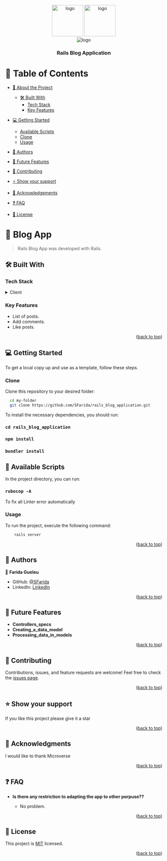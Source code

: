 <a name="readme-top"></a>

<div align="center">

  <img src="https://user-images.githubusercontent.com/65084923/231513445-05c342c5-a239-46b8-bcb8-78d3cd89421d.png" alt="logo" width="100"  height="auto" />
  <img src="https://user-images.githubusercontent.com/65084923/231513552-358a0a7b-a152-4f5b-806e-c8a09f2c269b.png" alt="logo" width="100"  height="auto" />
  <br/>
  <img src="https://user-images.githubusercontent.com/65084923/220200035-01fa5e08-af6a-495b-b597-55157a2b7d95.gif" alt="logo" />
  <br/>

<h3><b>Rails Blog Application </b></h3>

</div>

# 📗 Table of Contents

- [📖 About the Project](#about-project)

    - [🛠 Built With](#built-with)
        - [Tech Stack](#tech-stack)
        - [Key Features](#key-features)
- [💻 Getting Started](#getting-started)
    - [Available Scripts](#available-scripts)
    - [Clone](#clone)
    - [Usage](#usage)
- [👥 Authors](#authors)
- [🔭 Future Features](#future-features)
- [🤝 Contributing](#contributing)
- [⭐️ Show your support](#support)
- [🙏 Acknowledgements](#acknowledgements)
- [❓ FAQ](#faq)
- [📝 License](#license)

# 📖 Blog App

> Rails Blog App was developed with Rails.

## 🛠 Built With <a name="built-with"></a>

### Tech Stack <a name="tech-stack"></a>

<details>
  <summary>Client</summary>
  <ul>
    <li><a href="https://guides.rubyonrails.org/">Rails</a></li>
  </ul>
</details>

<!-- Features -->

### Key Features <a name="key-features"></a>

- List of posts.
- Add comments.
- Like posts.

<p align="right">(<a href="#readme-top">back to top</a>)</p>

## 💻 Getting Started <a name="getting-started"></a>

To get a local copy up and use as a template, follow these steps.

### Clone <a name="clone"></a>

Clone this repository to your desired folder:

```sh
  cd my-folder
  git clone https://github.com/SFarida/rails_blog_application.git
```

To install the necessary dependencies, you should run:

### `cd rails_blog_application`

### `npm install`

### `bundler install`

## 🤖 Available Scripts <a name="available-scripts"></a>

In the project directory, you can run:

### `rubocop -A`

To fix all Linter error automatically

### Usage

To run the project, execute the following command:

```sh
    rails server
```


<p align="right">(<a href="#readme-top">back to top</a>)</p>

<!-- AUTHOR -->

## 👥 Authors <a name="authors"></a>

👤 **Farida Gueleu**


- GitHub: [@SFarida](https://github.com/SFarida)
- LinkedIn: [LinkedIn](https://linkedin.com/in/farida-gueleu/)

<p align="right">(<a href="#readme-top">back to top</a>)</p>

## 🔭 Future Features <a name="future-features"></a>

-  **Controllers_specs**
-  **Creating_a_data_model**
-  **Processing_data_in_models**


<p align="right">(<a href="#readme-top">back to top</a>)</p>

## 🤝 Contributing <a name="contributing"></a>

Contributions, issues, and feature requests are welcome!
Feel free to check the [issues page](https://github.com/SFarida/rails_blog_application/issues).

<p align="right">(<a href="#readme-top">back to top</a>)</p>

## ⭐️ Show your support <a name="support"></a>

If you like this project please give it a star

<p align="right">(<a href="#readme-top">back to top</a>)</p>

## 🙏 Acknowledgments <a name="acknowledgements"></a>

I would like to thank Microverse
<br/>

<p align="right">(<a href="#readme-top">back to top</a>)</p>

## ❓ FAQ <a name="faq"></a>

- **Is there any restriction to adapting the app to other porpuse??**

    - No problem.

<p align="right">(<a href="#readme-top">back to top</a>)</p>

## 📝 License <a name="license"></a>

This project is [MIT](./LICENSE) licensed.

<p align="right">(<a href="#readme-top">back to top</a>)</p>
